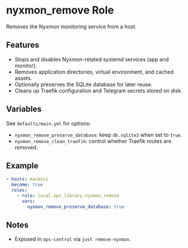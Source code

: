 # nyxmon_remove Role

Removes the Nyxmon monitoring service from a host.

## Features
- Stops and disables Nyxmon-related systemd services (app and monitor).
- Removes application directories, virtual environment, and cached assets.
- Optionally preserves the SQLite database for later reuse.
- Cleans up Traefik configuration and Telegram secrets stored on disk.

## Variables
See `defaults/main.yml` for options:
- `nyxmon_remove_preserve_database`: keep `db.sqlite3` when set to `true`.
- `nyxmon_remove_clean_traefik`: control whether Traefik routes are removed.

## Example
```yaml
- hosts: macmini
  become: true
  roles:
    - role: local.ops_library.nyxmon_remove
      vars:
        nyxmon_remove_preserve_database: true
```

## Notes
- Exposed in `ops-control` via `just remove-nyxmon`.

